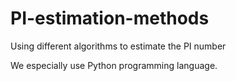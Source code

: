 # PI-estimation-methods
Using different algorithms to estimate the PI number

We especially use Python programming language.
